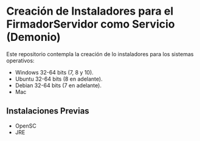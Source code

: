 # Creación de Instaladores para el FirmadorServidor como Servicio (Demonio)

Este repositorio contempla la creación de lo instaladores para los sistemas operativos:

- Windows 32-64 bits (7, 8 y 10).
- Ubuntu 32-64 bits (8 en adelante).
- Debian 32-64 bits (7 en adelante).
- Mac

## Instalaciones Previas

- OpenSC 
- JRE